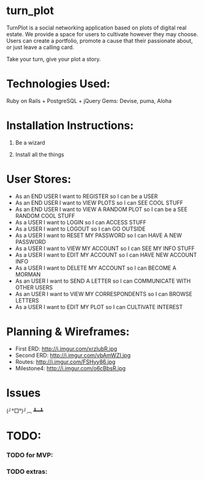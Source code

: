 # turn_plot
TurnPlot is a social networking application based on plots of digital real estate. We provide a space for users to cultivate however they may choose. Users can create a portfolio, promote a cause that their passionate about, or just leave a calling card.

Take your turn, give your plot a story.

# Technologies Used:

Ruby on Rails + PostgreSQL + jQuery
Gems: Devise, puma, Aloha

# Installation Instructions:

1. Be a wizard

2. Install all the things

# User Stores:

- As an END USER I want to REGISTER so I can be a USER
- As an END USER I want to VIEW PLOTS so I can SEE COOL STUFF
- As an END USER I want to VIEW A RANDOM PLOT so I can be a SEE RANDOM COOL STUFF
- As a USER I want to LOGIN so I can ACCESS STUFF
- As a USER I want to LOGOUT so I can GO OUTSIDE
- As a USER I want to RESET MY PASSWORD so I can HAVE A NEW PASSWORD
- As a USER I want to VIEW MY ACCOUNT so I can SEE MY INFO STUFF
- As a USER I want to EDIT MY ACCOUNT so I can HAVE NEW ACCOUNT INFO
- As a USER I want to DELETE MY ACCOUNT so I can BECOME A MORMAN
- As an USER I want to SEND A LETTER so I can COMMUNICATE WITH OTHER USERS
- As an USER I want to VIEW MY CORRESPONDENTS so I can BROWSE LETTERS
- As a USER I want to EDIT MY PLOT so I can CULTIVATE INTEREST

# Planning & Wireframes:

- First ERD: http://i.imgur.com/xrzlubR.jpg
- Second ERD: http://i.imgur.com/vbAmWZI.jpg
- Routes: http://i.imgur.com/FSHyy86.jpg
- Milestone4: http://i.imgur.com/o6cBbsR.jpg


# Issues

  (╯°□°)╯︵ ┻━┻

# TODO:

### TODO for MVP: ###



### TODO extras: ###



